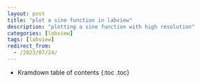 ```yaml
---
layout: post
title: "plot a sine function in labview"
description: "plotting a sine function with high resolution"
categories: [labview]
tags: [labview]
redirect_from:
  - /2023/07/24/
---
```



* Kramdown table of contents
{:toc .toc}
